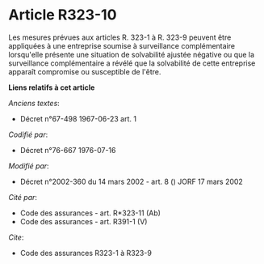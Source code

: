 # Article R323-10

Les mesures prévues aux articles R. 323-1 à R. 323-9 peuvent être appliquées à une entreprise soumise à surveillance
complémentaire lorsqu'elle présente une situation de solvabilité ajustée négative ou que la surveillance complémentaire a
révélé que la solvabilité de cette entreprise apparaît compromise ou susceptible de l'être.

**Liens relatifs à cet article**

_Anciens textes_:

  - Décret n°67-498 1967-06-23 art. 1

_Codifié par_:

  - Décret n°76-667 1976-07-16

_Modifié par_:

  - Décret n°2002-360 du 14 mars 2002 - art. 8 () JORF 17 mars 2002

_Cité par_:

  - Code des assurances - art. R*323-11 (Ab)
  - Code des assurances - art. R391-1 (V)

_Cite_:

  - Code des assurances R323-1 à R323-9
